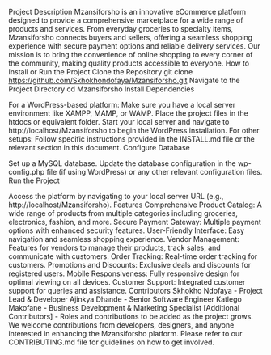 Project Description
Mzansiforsho is an innovative eCommerce platform designed to provide a comprehensive marketplace for a wide range of products and services. From everyday groceries to specialty items, Mzansiforsho connects buyers and sellers, offering a seamless shopping experience with secure payment options and reliable delivery services. Our mission is to bring the convenience of online shopping to every corner of the community, making quality products accessible to everyone.
How to Install or Run the Project
Clone the Repository 
git clone https://github.com/Skhokhondofaya/Mzansiforsho.git
Navigate to the Project Directory
cd Mzansiforsho
Install Dependencies

For a WordPress-based platform:
Make sure you have a local server environment like XAMPP, MAMP, or WAMP.
Place the project files in the htdocs or equivalent folder.
Start your local server and navigate to http://localhost/Mzansiforsho to begin the WordPress installation.
For other setups:
Follow specific instructions provided in the INSTALL.md file or the relevant section in this document.
Configure Database

Set up a MySQL database.
Update the database configuration in the wp-config.php file (if using WordPress) or any other relevant configuration files.
Run the Project

Access the platform by navigating to your local server URL (e.g., http://localhost/Mzansiforsho).
Features
Comprehensive Product Catalog: A wide range of products from multiple categories including groceries, electronics, fashion, and more.
Secure Payment Gateway: Multiple payment options with enhanced security features.
User-Friendly Interface: Easy navigation and seamless shopping experience.
Vendor Management: Features for vendors to manage their products, track sales, and communicate with customers.
Order Tracking: Real-time order tracking for customers.
Promotions and Discounts: Exclusive deals and discounts for registered users.
Mobile Responsiveness: Fully responsive design for optimal viewing on all devices.
Customer Support: Integrated customer support for queries and assistance.
Contributors
Skhokho Ndofaya - Project Lead & Developer
Ajinkya Dhande - Senior Software Engineer
Katlego Makofane - Business Development & Marketing Specialist
[Additional Contributors] - Roles and contributions to be added as the project grows.
We welcome contributions from developers, designers, and anyone interested in enhancing the Mzansiforsho platform. Please refer to our CONTRIBUTING.md file for guidelines on how to get involved.
